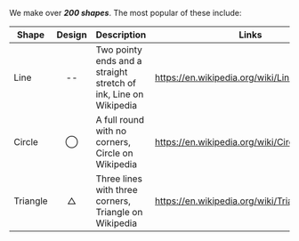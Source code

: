 We make over **_200 shapes_**. The most popular of these include:

| Shape    | Design  | Description                                                      | Links                                         |
| -------- | :-----: | ---------------------------------------------------------------- | --------------------------------------------- |
| Line     |   --    | Two pointy ends and a straight stretch of ink, Line on Wikipedia | https://en.wikipedia.org/wiki/Line_(geometry) |
| Circle   | &#8413; | A full round with no corners, Circle on Wikipedia                | https://en.wikipedia.org/wiki/Circle          |
| Triangle | &#9651; | Three lines with three corners, Triangle on Wikipedia            | https://en.wikipedia.org/wiki/Triangle        |
